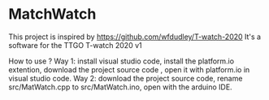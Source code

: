 # MatchWatch
This project is inspired by https://github.com/wfdudley/T-watch-2020 It's a software for the TTGO T-watch 2020 v1

How to use ? 
Way 1: 
install visual studio code,
install the platform.io extention,
download the project source code ,
open it with platform.io in visual studio code.
Way 2: download the project source code, 
rename src/MatWatch.cpp to src/MatWatch.ino, 
open with the arduino IDE.
